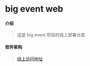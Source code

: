 # big event web

#### 介绍
> 这是 big event 项目的线上部署仓库

#### 软件架构
> [线上访问地址](http://kasumiksks.gitee.io/big-event-web) 



